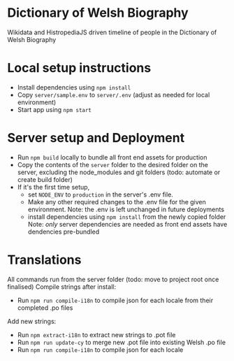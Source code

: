 # Dictionary of Welsh Biography

Wikidata and HistropediaJS driven timeline of people in the Dictionary of Welsh Biography


# Local setup instructions

- Install dependencies using `npm install`
- Copy `server/sample.env` to `server/.env` (adjust as needed for local environment)
- Start app using `npm start`


# Server setup and Deployment

- Run `npm build` locally to bundle all front end assets for production
- Copy the contents of the `server` folder to the desired folder on the server,
excluding the node_modules and git folders (todo: automate or create build folder)
- If it's the first time setup,
  - set `NODE_ENV` to `production` in the server's .env file.
  - Make any other required changes to the .env file for the given environment.
    Note: the .env is left unchanged in future deployments
  - install dependencies using `npm install` from the newly copied folder 
  Note: *only* server dependencies are needed as front end assets have dendencies pre-bundled


# Translations
All commands run from the server folder (todo: move to project root once finalised)
Compile strings after install:
- Run `npm run compile-i18n` to compile json for each locale from their completed .po files

Add new strings:
- Run `npm extract-i18n` to extract new strings to .pot file
- Run `npm run update-cy` to merge new .pot file into existing Welsh .po file
- Run `npm run compile-i18n` to compile json for each locale